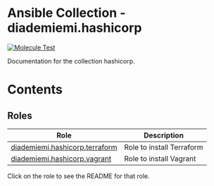 Ansible Collection - diademiemi.hashicorp
========================================
[![Molecule Test](https://github.com/diademiemi/ansible_collection_diademiemi.hashicorp/actions/workflows/molecule.yml/badge.svg)](https://github.com/diademiemi/ansible_collection_diademiemi.hashicorp/actions/workflows/molecule.yml)

Documentation for the collection hashicorp.

Contents 
========

Roles
------
Role | Description
--- | ---
[diademiemi.hashicorp.terraform](./roles/terraform/) | Role to install Terraform
[diademiemi.hashicorp.vagrant](./roles/vagrant/) | Role to install Vagrant

Click on the role to see the README for that role.  

